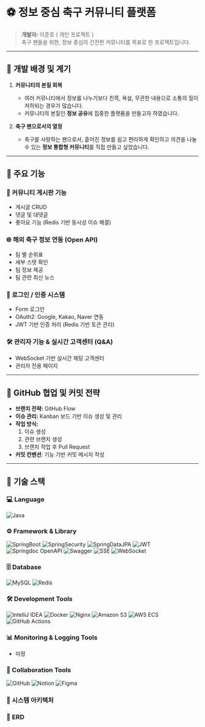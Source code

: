 # ⚽ 정보 중심 축구 커뮤니티 플랫폼

> **개발자:** 이준호 ( 개인 프로젝트 )  
> 축구 팬들을 위한, 정보 중심의 건전한 커뮤니티를 목표로 한 프로젝트입니다.

---

## 🧭 개발 배경 및 계기

1. **커뮤니티의 본질 회복**
    - 여러 커뮤니티에서 정보를 나누기보다 친목, 욕설, 무관한 내용으로 소통의 질이 저하되는 경우가 많습니다.
    - 커뮤니티의 본질인 **정보 공유**에 집중한 플랫폼을 만들고자 하였습니다.

2. **축구 팬으로서의 열정**
    - 축구를 사랑하는 팬으로서, 흩어진 정보를 쉽고 편리하게 확인하고 의견을 나눌 수 있는 **정보 통합형 커뮤니티**를 직접 만들고 싶었습니다.

---

## 🧩 주요 기능

### 📌 커뮤니티 게시판 기능
- 게시글 CRUD
- 댓글 및 대댓글
- 좋아요 기능 (Redis 기반 동시성 이슈 해결)

### 🌐 해외 축구 정보 연동 (Open API)
- 팀 별 순위표
- 세부 스탯 확인
- 팀 정보 제공
- 팀 관련 최신 뉴스

### 🔐 로그인 / 인증 시스템
- Form 로그인
- OAuth2: Google, Kakao, Naver 연동
- JWT 기반 인증 처리 (Redis 기반 토큰 관리)

### 🛠 관리자 기능 & 실시간 고객센터 (Q&A)
- WebSocket 기반 실시간 채팅 고객센터
- 관리자 전용 페이지

---

## 🌱 GitHub 협업 및 커밋 전략

- **브랜치 전략:** GitHub Flow
- **이슈 관리:** Kanban 보드 기반 이슈 생성 및 관리
- **작업 방식:**
    1. 이슈 생성
    2. 관련 브랜치 생성
    3. 브랜치 작업 후 Pull Request
- **커밋 컨벤션**: 기능 기반 커밋 메시지 작성

---

## 🧱 기술 스택

### 💻 Language
![Java](https://img.shields.io/badge/Java-007396?style=for-the-badge&logo=openjdk&logoColor=white)

### ⚙ Framework & Library
![SpringBoot](https://img.shields.io/badge/SpringBoot-6DB33F?style=for-the-badge&logo=springboot&logoColor=white)
![SpringSecurity](https://img.shields.io/badge/SpringSecurity-6DB33F?style=for-the-badge&logo=springsecurity&logoColor=white)
![SpringDataJPA](https://img.shields.io/badge/SpringDataJPA-6DB33F?style=for-the-badge&logo=hibernate&logoColor=white)
![JWT](https://img.shields.io/badge/JWT-000000?style=for-the-badge&logo=jsonwebtokens&logoColor=white)
![Springdoc OpenAPI](https://img.shields.io/badge/Springdoc%20OpenAPI-68B5F4?style=for-the-badge&logo=swagger&logoColor=white)
![Swagger](https://img.shields.io/badge/Swagger-85EA2D?style=for-the-badge&logo=swagger&logoColor=white)
![SSE](https://img.shields.io/badge/Server--Sent%20Events-lightgrey?style=for-the-badge)
![WebSocket](https://img.shields.io/badge/WebSocket-010101?style=for-the-badge&logo=websocket&logoColor=white)

### 🗄 Database
![MySQL](https://img.shields.io/badge/MySQL-4479A1?style=for-the-badge&logo=mysql&logoColor=white)
![Redis](https://img.shields.io/badge/Redis-DC382D?style=for-the-badge&logo=redis&logoColor=white)

### 🛠 Development Tools
![IntelliJ IDEA](https://img.shields.io/badge/IntelliJIDEA-000000?style=for-the-badge&logo=intellijidea&logoColor=white)
![Docker](https://img.shields.io/badge/Docker-2496ED?style=for-the-badge&logo=docker&logoColor=white)
![Nginx](https://img.shields.io/badge/Nginx-009639?style=for-the-badge&logo=nginx&logoColor=white)
![Amazon S3](https://img.shields.io/badge/AmazonS3-569A31?style=for-the-badge&logo=amazons3&logoColor=white)
![AWS ECS](https://img.shields.io/badge/AWS%20ECS-FF9900?style=for-the-badge&logo=amazonaws&logoColor=white)
![GitHub Actions](https://img.shields.io/badge/GitHub%20Actions-2088FF?style=for-the-badge&logo=githubactions&logoColor=white)

### 📊 Monitoring & Logging Tools
- 미정

### 🤝 Collaboration Tools
![GitHub](https://img.shields.io/badge/GitHub-181717?style=for-the-badge&logo=github&logoColor=white)
![Notion](https://img.shields.io/badge/Notion-000000?style=for-the-badge&logo=notion&logoColor=white)
![Figma](https://img.shields.io/badge/Figma-F24E1E?style=for-the-badge&logo=figma&logoColor=white)

### 📜 시스템 아키텍처
### 🎯 ERD

